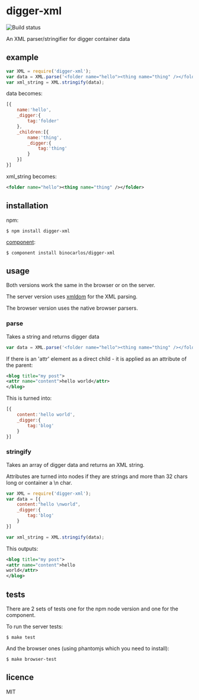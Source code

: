 digger-xml
==========

![Build status](https://api.travis-ci.org/binocarlos/digger-xml.png)

An XML parser/stringifier for digger container data

## example

```js
var XML = require('digger-xml');
var data = XML.parse('<folder name="hello"><thing name="thing" /></folder>');
var xml_string = XML.stringify(data);
```

data becomes:

```js
[{
	name:'hello',
	_digger:{
		tag:'folder'
	},
	_children:[{
		name:'thing',
		_digger:{
			tag:'thing'
		}
	}]
}]
```

xml_string becomes:

```xml
<folder name="hello"><thing name="thing" /></folder>
```

## installation

npm:

```
$ npm install digger-xml
```

[component](https://github.com/component/component):

```
$ component install binocarlos/digger-xml
```

## usage

Both versions work the same in the browser or on the server.

The server version uses [xmldom](https://github.com/jindw/xmldom) for the XML parsing.

The browser version uses the native browser parsers.

### parse
Takes a string and returns digger data

```js
var data = XML.parse('<folder name="hello"><thing name="thing" /></folder>');
```

If there is an 'attr' element as a direct child - it is applied as an attribute of the parent:


```xml
<blog title="my post">
<attr name="content">hello world</attr>
</blog>
```

This is turned into:

```js
[{
	content:'hello world',
	_digger:{
		tag:'blog'
	}
}]
```

### stringify
Takes an array of digger data and returns an XML string.

Attributes are turned into nodes if they are strings and more than 32 chars long or container a \n char.

```js
var XML = require('digger-xml');
var data = [{
	content:"hello \nworld",
	_digger:{
		tag:'blog'
	}
}]

var xml_string = XML.stringify(data);
```

This outputs:

```xml
<blog title="my post">
<attr name="content">hello 
world</attr>
</blog>
```

## tests

There are 2 sets of tests one for the npm node version and one for the component.

To run the server tests:

```
$ make test
```

And the browser ones (using phantomjs which you need to install):

```
$ make browser-test
```

## licence

MIT

